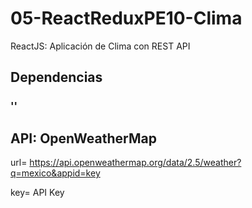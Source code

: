 # 05-ReactReduxPE10-Clima
ReactJS: Aplicación de Clima con REST API

## Dependencias

### ''

## API: OpenWeatherMap

url= https://api.openweathermap.org/data/2.5/weather?q=mexico&appid=key

key= API Key